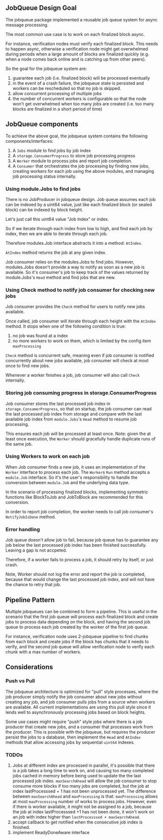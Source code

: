 ## JobQueue Design Goal

The jobqueue package implemented a reusable job queue system for async message processing.

The most common use case is to work on each finalized block async.

For instance, verification nodes must verify each finalized block. This needs to happen async, otherwise a verification node might get overwhelmed during periods when a large amount of blocks are finalized quickly (e.g. when a node comes back online and is catching up from other peers).

So the goal for the jobqueue system are:
1. guarantee each job (i.e. finalized block) will be processed eventually
2. in the event of a crash failure, the jobqueue state is persisted and workers can be rescheduled so that no job is skipped.
3. allow concurrent processing of multiple jobs
4. the number of concurrent workers is configurable so that the node won't get overwhelmed when too many jobs are created (i.e. too many blocks are finalized in a short period of time)

## JobQueue components
To achieve the above goal, the jobqueue system contains the following components/interfaces:
1. A `Jobs` module to find jobs by job index
2. A `storage.ConsumerProgress` to store job processing progress
3. A `Worker` module to process jobs and report job completion.
4. A `Consumer` that orchestrates the job processing by finding new jobs, creating workers for each job using the above modules, and managing job processing status internally.

### Using module.Jobs to find jobs
There is no JobProducer in jobqueue design. Job queue assumes each job can be indexed by a uint64 value, just like each finalized block (or sealed block) can be indexed by block height.

Let's just call this uint64 value "Job Index" or index.

So if we iterate through each index from low to high, and find each job by index, then we are able to iterate through each job.

Therefore modules.Job interface abstracts it into a method: `AtIndex`.

`AtIndex` method returns the job at any given index.

Job consumer relies on the modules.Jobs to find jobs. However, modules.Jobs doesn't provide a way to notify as soon as a new job is available. So it's consumer's job to keep track of the values returned by module.Jobs's `Head` method and find jobs that are new.

### Using Check method to notify job consumer for checking new jobs
Job consumer provides the `Check` method for users to notify new jobs available.

Once called, job consumer will iterate through each height with the `AtIndex` method. It stops when one of the following condition is true:
1. no job was found at a index
2. no more workers to work on them, which is limited by the config item `maxProcessing`

`Check` method is concurrent safe, meaning even if job consumer is notified concurrently about new jobs available, job consumer will check at most once to find new jobs.

Whenever a worker finishes a job, job consumer will also call `Check` internally.

### Storing job consuming progress in storage.ConsumerProgress
Job consumer stores the last processed job index in `storage.ConsumerProgress`, so that on startup, the job consumer can read the last processed job index from storage and compare with the last available job index from `module.Jobs`'s `Head` method to resume job processing.

This ensures each job will be processed at least once. Note: given the at least once execution, the `Worker` should gracefully handle duplicate runs of the same job.

### Using Workers to work on each job

When Job consumer finds a new job, it uses an implementation of the `Worker` interface to process each job. The `Worker`s `Run` method accepts a `module.Job` interface. So it's the user's responsibility to handle the conversion between `module.Job` and the underlying data type.

In the scenario of processing finalized blocks, implementing symmetric functions like BlockToJob and JobToBlock are recommended for this conversion.

In order to report job completion, the worker needs to call job consumer's `NotifyJobIsDone` method.

### Error handling
Job queue doesn't allow job to fail, because job queue has to guarantee any job below the last processed job index has been finished successfully. Leaving a gap is not accpeted.

Therefore, if a worker fails to process a job, it should retry by itself, or just crash.

Note, Worker should not log the error and report the job is completed, because that would change the last processed job index, and will not have the chance to retry that job.


## Pipeline Pattern
Multiple jobqueues can be combined to form a pipeline. This is useful in the scenario that the first job queue will process each finalized block and create jobs to process data depending on the block, and having the second job queue to process each job created by the worker of the first job queue.

For instance, verification node uses 2-jobqueue pipeline to find chunks from each block and create jobs if the block has chunks that it needs to verify, and the second job queue will allow verification node to verify each chunk with a max number of workers.

## Considerations

### Push vs Pull
The jobqueue architecture is optimized for "pull" style processes, where the job producer simply notify the job consumer about new jobs without creating any job, and job consumer pulls jobs from a source when workers are available. All current implementations are using this pull style since it lends well to asynchronously processing jobs based on block heights.

Some use cases might require "push" style jobs where there is a job producer that create new jobs, and a consumer that processes work from the producer. This is possible with the jobqueue, but requires the producer persist the jobs to a database, then implement the `Head` and `AtIndex` methods that allow accessing jobs by sequential `uint64` indexes.

### TODOs
1. Jobs at different index are processed in parallel, it's possible that there is a job takes a long time to work on, and causing too many completed jobs cached in memory before being used to update the the last processed job index.
  `maxSearchAhead` will allow the job consumer to stop consume more blocks if too many jobs are completed, but the job at index lastProcesssed + 1 has not been unprocessed yet.
  The difference between `maxSearchAhead` and `maxProcessing` is that: `maxProcessing` allows at most `maxProcessing` number of works to process jobs. However, even if there is worker available, it might not be assigned to a job, because the job at index lastProcesssed +1 has not been done, it won't work on an job with index higher than `lastProcesssed + maxSearchAhead`.
2. accept callback to get notified when the consecutive job index is finished.
3. implement ReadyDoneAware interface

